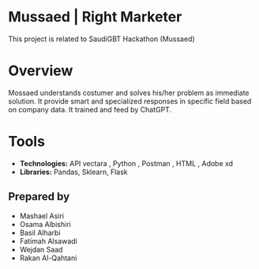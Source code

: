 # Mussaed | Right Marketer
This project is related to SaudiGBT Hackathon (Mussaed)
# Overview 
Mossaed understands costumer and solves his/her problem as immediate solution. It provide smart and specialized responses in specific field based on company data. It trained and feed by ChatGPT.
# Tools
* **Technologies:** API vectara , Python , Postman , HTML , Adobe xd 
* **Libraries:** Pandas, Sklearn, Flask  
## Prepared by
* Mashael Asiri
* Osama Albishiri
* Basil Alharbi
* Fatimah Alsawadi
* Wejdan Saad
* Rakan Al-Qahtani

